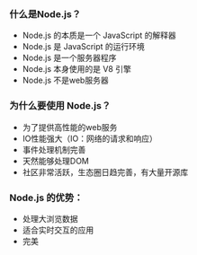 ### 什么是Node.js？

+   Node.js 的本质是一个 JavaScript 的解释器
+   Node.js 是 JavaScript 的运行环境
+   Node.js 是一个服务器程序
+   Node.js 本身使用的是 V8 引擎
+   Node.js 不是web服务器



### 为什么要使用 Node.js？

+   为了提供高性能的web服务
+   IO性能强大（IO：网络的请求和响应）
+   事件处理机制完善
+   天然能够处理DOM
+   社区非常活跃，生态圈日趋完善，有大量开源库 


### Node.js 的优势：

+   处理大浏览数据
+   适合实时交互的应用
+   完美





